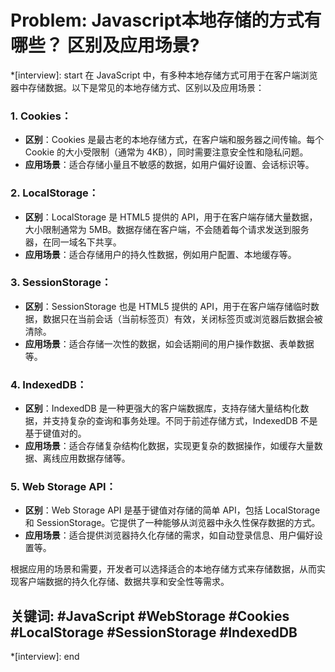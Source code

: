 # Problem: Javascript本地存储的方式有哪些？  区别及应用场景?

*[interview]: start
在 JavaScript 中，有多种本地存储方式可用于在客户端浏览器中存储数据。以下是常见的本地存储方式、区别以及应用场景：

### 1. **Cookies**：
- **区别**：Cookies 是最古老的本地存储方式，在客户端和服务器之间传输。每个 Cookie 的大小受限制（通常为 4KB），同时需要注意安全性和隐私问题。
- **应用场景**：适合存储小量且不敏感的数据，如用户偏好设置、会话标识等。

### 2. **LocalStorage**：
- **区别**：LocalStorage 是 HTML5 提供的 API，用于在客户端存储大量数据，大小限制通常为 5MB。数据存储在客户端，不会随着每个请求发送到服务器，在同一域名下共享。
- **应用场景**：适合存储用户的持久性数据，例如用户配置、本地缓存等。

### 3. **SessionStorage**：
- **区别**：SessionStorage 也是 HTML5 提供的 API，用于在客户端存储临时数据，数据只在当前会话（当前标签页）有效，关闭标签页或浏览器后数据会被清除。
- **应用场景**：适合存储一次性的数据，如会话期间的用户操作数据、表单数据等。

### 4. **IndexedDB**：
- **区别**：IndexedDB 是一种更强大的客户端数据库，支持存储大量结构化数据，并支持复杂的查询和事务处理。不同于前述存储方式，IndexedDB 不是基于键值对的。
- **应用场景**：适合存储复杂结构化数据，实现更复杂的数据操作，如缓存大量数据、离线应用数据存储等。

### 5. **Web Storage API**：
- **区别**：Web Storage API 是基于键值对存储的简单 API，包括 LocalStorage 和 SessionStorage。它提供了一种能够从浏览器中永久性保存数据的方式。
- **应用场景**：适合提供浏览器持久化存储的需求，如自动登录信息、用户偏好设置等。

根据应用的场景和需要，开发者可以选择适合的本地存储方式来存储数据，从而实现客户端数据的持久化存储、数据共享和安全性等需求。

## 关键词: #JavaScript #WebStorage #Cookies #LocalStorage #SessionStorage #IndexedDB
*[interview]: end
